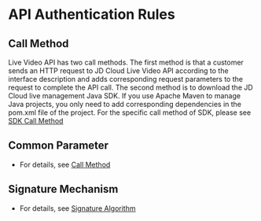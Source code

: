 #    API Authentication Rules

##   Call Method

Live Video API has two call methods. The first method is that a customer sends an HTTP request to JD Cloud Live Video API according to the interface description and adds corresponding request parameters to the request
to complete the API call. The second method is to download the JD Cloud live management Java SDK. If you use Apache Maven to manage Java projects, you only need to
add corresponding dependencies in the pom.xml file of the project. For the specific call method of SDK, please see [SDK Call Method](https://docs.jdcloud.com/cn/live-video/api/sdk-java?content=API)

##   Common Parameter
   
- For details, see [Call Method](https://docs.jdcloud.com/cn/common-declaration/api/call-methods)
      
##   Signature Mechanism

- For details, see [Signature Algorithm](https://docs.jdcloud.com/cn/common-declaration/api/authorization-rules)      
